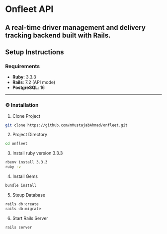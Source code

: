 # Onfleet API

A real-time driver management and delivery tracking backend built with Rails.
---
## Setup Instructions
### Requirements
- **Ruby**: 3.3.3
- **Rails**: 7.2 (API mode)
- **PostgreSQL**: 16
---
### :gear: Installation
1. Clone Project
```sh
git clone https://github.com/mMustajabAhmad/onfleet.git
```
2. Project Directory
```sh
cd onfleet
```

3. Install ruby version 3.3.3
```sh
rbenv install 3.3.3
ruby -v
```
4. Install Gems
```sh
bundle install
```
5. Steup Database
```sh
rails db:create
rails db:migrate
```
6. Start Rails Server
```sh
rails server
```
